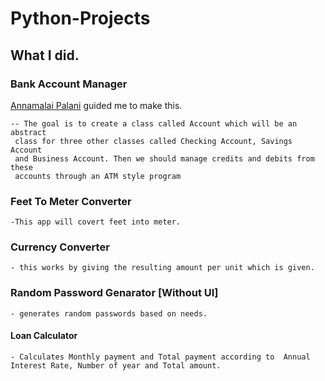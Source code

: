 # Python-Projects

## What I did.

### Bank Account Manager

[Annamalai Palani](https://github.com/annshiv/) guided me to make this.

    -- The goal is to create a class called Account which will be an abstract
     class for three other classes called Checking Account, Savings Account 
     and Business Account. Then we should manage credits and debits from these 
     accounts through an ATM style program
     
### Feet To Meter Converter

    -This app will covert feet into meter.

### Currency Converter

    - this works by giving the resulting amount per unit which is given.

### Random Password Genarator [Without UI]

    - generates random passwords based on needs.

#### Loan Calculator

    - Calculates Monthly payment and Total payment according to  Annual Interest Rate, Number of year and Total amount.

